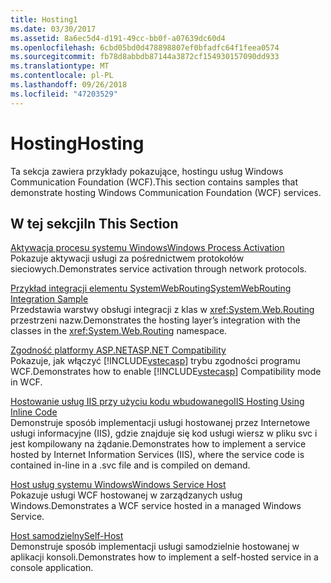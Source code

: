 ```yaml
---
title: Hosting1
ms.date: 03/30/2017
ms.assetid: 8a6ec5d4-d191-49cc-bb0f-a07639dc60d4
ms.openlocfilehash: 6cbd05bd0d478898807ef0bfadfc64f1feea0574
ms.sourcegitcommit: fb78d8abbdb87144a3872cf154930157090dd933
ms.translationtype: MT
ms.contentlocale: pl-PL
ms.lasthandoff: 09/26/2018
ms.locfileid: "47203529"
---
```

# <a name="hosting"></a><span data-ttu-id="9799c-102">Hosting</span><span class="sxs-lookup"><span data-stu-id="9799c-102">Hosting</span></span>
<span data-ttu-id="9799c-103">Ta sekcja zawiera przykłady pokazujące, hostingu usług Windows Communication Foundation (WCF).</span><span class="sxs-lookup"><span data-stu-id="9799c-103">This section contains samples that demonstrate hosting Windows Communication Foundation (WCF) services.</span></span>  
  
## <a name="in-this-section"></a><span data-ttu-id="9799c-104">W tej sekcji</span><span class="sxs-lookup"><span data-stu-id="9799c-104">In This Section</span></span>  
 [<span data-ttu-id="9799c-105">Aktywacja procesu systemu Windows</span><span class="sxs-lookup"><span data-stu-id="9799c-105">Windows Process Activation</span></span>](../../../../docs/framework/wcf/samples/windows-process-activation.md)  
 <span data-ttu-id="9799c-106">Pokazuje aktywacji usługi za pośrednictwem protokołów sieciowych.</span><span class="sxs-lookup"><span data-stu-id="9799c-106">Demonstrates service activation through network protocols.</span></span>  
  
 [<span data-ttu-id="9799c-107">Przykład integracji elementu SystemWebRouting</span><span class="sxs-lookup"><span data-stu-id="9799c-107">SystemWebRouting Integration Sample</span></span>](../../../../docs/framework/wcf/samples/systemwebrouting-integration-sample.md)  
 <span data-ttu-id="9799c-108">Przedstawia warstwy obsługi integracji z klas w <xref:System.Web.Routing> przestrzeni nazw.</span><span class="sxs-lookup"><span data-stu-id="9799c-108">Demonstrates the hosting layer’s integration with the classes in the <xref:System.Web.Routing> namespace.</span></span>  
  
 [<span data-ttu-id="9799c-109">Zgodność platformy ASP.NET</span><span class="sxs-lookup"><span data-stu-id="9799c-109">ASP.NET Compatibility</span></span>](../../../../docs/framework/wcf/samples/aspnet-compatibility.md)  
 <span data-ttu-id="9799c-110">Pokazuje, jak włączyć [!INCLUDE[vstecasp](../../../../includes/vstecasp-md.md)] trybu zgodności programu WCF.</span><span class="sxs-lookup"><span data-stu-id="9799c-110">Demonstrates how to enable [!INCLUDE[vstecasp](../../../../includes/vstecasp-md.md)] Compatibility mode in WCF.</span></span>  
  
 [<span data-ttu-id="9799c-111">Hostowanie usług IIS przy użyciu kodu wbudowanego</span><span class="sxs-lookup"><span data-stu-id="9799c-111">IIS Hosting Using Inline Code</span></span>](../../../../docs/framework/wcf/samples/iis-hosting-using-inline-code.md)  
 <span data-ttu-id="9799c-112">Demonstruje sposób implementacji usługi hostowanej przez Internetowe usługi informacyjne (IIS), gdzie znajduje się kod usługi wiersz w pliku svc i jest kompilowany na żądanie.</span><span class="sxs-lookup"><span data-stu-id="9799c-112">Demonstrates how to implement a service hosted by Internet Information Services (IIS), where the service code is contained in-line in a .svc file and is compiled on demand.</span></span>  
  
 [<span data-ttu-id="9799c-113">Host usług systemu Windows</span><span class="sxs-lookup"><span data-stu-id="9799c-113">Windows Service Host</span></span>](../../../../docs/framework/wcf/samples/windows-service-host.md)  
 <span data-ttu-id="9799c-114">Pokazuje usługi WCF hostowanej w zarządzanych usług Windows.</span><span class="sxs-lookup"><span data-stu-id="9799c-114">Demonstrates a WCF service hosted in a managed Windows Service.</span></span>  
  
 [<span data-ttu-id="9799c-115">Host samodzielny</span><span class="sxs-lookup"><span data-stu-id="9799c-115">Self-Host</span></span>](../../../../docs/framework/wcf/samples/self-host.md)  
 <span data-ttu-id="9799c-116">Demonstruje sposób implementacji usługi samodzielnie hostowanej w aplikacji konsoli.</span><span class="sxs-lookup"><span data-stu-id="9799c-116">Demonstrates how to implement a self-hosted service in a console application.</span></span>

